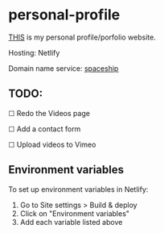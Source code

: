 # personal-profile
[THIS](https://granthall.me/) is my personal profile/porfolio website.

Hosting: Netlify

Domain name service: [spaceship](https://spaceship.com)

## TODO:

☐ Redo the Videos page

☐ Add a contact form

☐ Upload videos to Vimeo

## Environment variables

To set up environment variables in Netlify:
1. Go to Site settings > Build & deploy
2. Click on "Environment variables"
3. Add each variable listed above
